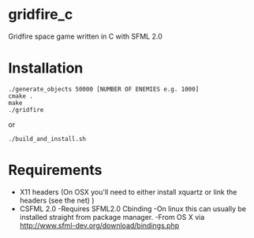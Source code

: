gridfire_c
==========

Gridfire space game written in C with SFML 2.0

Installation
==========

````
./generate_objects 50000 [NUMBER OF ENEMIES e.g. 1000]
cmake .
make
./gridfire
````
or

```
./build_and_install.sh
```

Requirements
==========

- X11 headers (On OSX you'll need to either install xquartz or link the headers (see the net) )
- CSFML 2.0
    -Requires SFML2.0 Cbinding 
    -On linux this can usually be installed straight from package manager.
      -From OS X via http://www.sfml-dev.org/download/bindings.php
